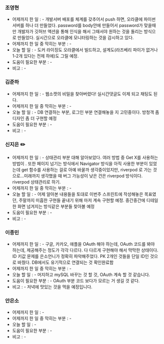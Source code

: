 ### 조영현
* 어제까지 한 일 : -  개발서버 배포를 체계를 갖추어서 push 하면, 오라클에 파이썬 서버를 하나 더 만들었다. password를 body안에 만들어서 password가 맞을때만 개발자가 깃허브 액션을 통해 인식을 해서 그때서야 원하는 것을 돌리는 방식으로 만들었다. 실시간으로 오라클에 모니터링하는 것을 감시하고 있다.
* 어제까지 한 일 중 막히는 부분 : -  
* 오늘 할 일 : - 도커 라이징도 오라클에서 빌드하고, 설계도(라즈베리 파이가 없거나 1-2개 있다는 전제 하에)도 그릴 예정. 
* 도움이 필요한 부분 : -  
* 비고 : -


### 김준하
* 어제까지 한 일 : -  웹소캣의 비밀을 찾아버렸다! 실시간댓글도 이제 되고 채팅도 된다.
* 어제까지 한 일 중 막히는 부분 : -  
* 오늘 할 일 : - DB 연결하는 부분, 로그인 부분 연결해놓을 지 고민중이다. 방청객 좀 디자인 좀 더 구현할 예정
* 도움이 필요한 부분 : -  
* 비고 : -


### 신지은 ✏️
* 어제까지 한 일 : - 상태관리 부분 대해 알아보았다. 여러 방법 중 Get X를 사용하는 방법이 . 또한 페이지 넘기는 방식에서 Navigator 방식을 아직 사용한 부분이 있었는데 get 함수를 사용하는 걸로 아예 바꿀까 생각중이었지만, riverpod 로 가는 것으로...미래까지 생각했을 때 버그 가능성이 낮은 건은 riverpod 방식이다. riverpod 상태관리로 하기.
* 어제까지 한 일 중 막히는 부분 : -  
* 오늘 할 일 : - 어제 알아본 내용들을 토대로 이번주 스프린트에 작성해놓은 목표였던, 주말까지 미흡한 구현들 끝내기 위해 마저 계속 구현할 예정. 중간중간에 디테일한 화면 넘겨지는 방식같은 부분들 찾아볼 예정
* 도움이 필요한 부분 : -  
* 비고 : -
  

### 이종민
* 어제까지 한 일 : - 구글, 카카오, 애플을 OAuth 해야 하는데, OAuth 코드를 봐야 하는데, 제공해주는 정도가 각각 다르다. 다 다르게 구현해야 해서 막막한 상태이다. ID 키값 문제를 은소언니가 정확히 파악해주었다. PK 2개인 것들을 단일 ID인 것으로 바꿨다. DB에서도 유기적으로 연결되는 것 확인완료함
* 어제까지 한 일 중 막히는 부분 : -  
* 오늘 할 일 : - 머지하고 mySQL 바꾸는 것 할 것, OAuth 계속 할 것 같습니다.
* 도움이 필요한 부분 : -  OAuth 부분 코드 보다가 모르는 거 생길 것 같다.
* 비고 : - 저녁에 맛있는 것을 먹을 예정입니다. 


### 안은소
* 어제까지 한 일 : -  
* 어제까지 한 일 중 막히는 부분 : -  
* 오늘 할 일 : -
* 도움이 필요한 부분 : -  
* 비고 : -
  
